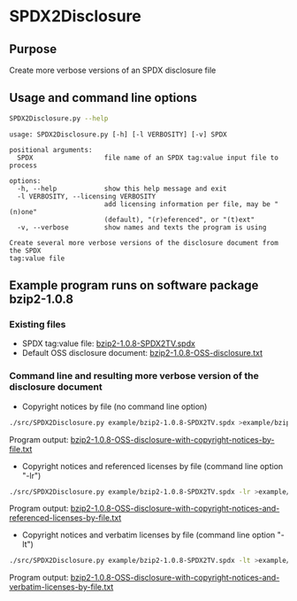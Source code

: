 # SPDX2Disclosure

## Purpose
Create more verbose versions of an SPDX disclosure file

## Usage and command line options
```bash
SPDX2Disclosure.py --help
```
```
usage: SPDX2Disclosure.py [-h] [-l VERBOSITY] [-v] SPDX

positional arguments:
  SPDX                  file name of an SPDX tag:value input file to process

options:
  -h, --help            show this help message and exit
  -l VERBOSITY, --licensing VERBOSITY
                        add licensing information per file, may be "(n)one"
                        (default), "(r)eferenced", or "(t)ext"
  -v, --verbose         show names and texts the program is using

Create several more verbose versions of the disclosure document from the SPDX
tag:value file
```

## Example program runs on software package bzip2-1.0.8
### Existing files
* SPDX tag:value file: <a href="/example/bzip2-1.0.8-SPDX2TV.spdx">bzip2-1.0.8-SPDX2TV.spdx</a>
* Default OSS disclosure document: <a href="/example/bzip2-1.0.8-OSS-disclosure.txt">bzip2-1.0.8-OSS-disclosure.txt</a>

### Command line and resulting more verbose version of the disclosure document
* Copyright notices by file (no command line option)
```bash
./src/SPDX2Disclosure.py example/bzip2-1.0.8-SPDX2TV.spdx >example/bzip2-1.0.8-OSS-disclosure-with-copyright-notices-by-file.txt
```
Program output: <a href="/example/bzip2-1.0.8-OSS-disclosure-with-copyright-notices-by-file.txt">bzip2-1.0.8-OSS-disclosure-with-copyright-notices-by-file.txt</a>

*  Copyright notices and referenced licenses by file (command line option "-lr")
```bash
./src/SPDX2Disclosure.py example/bzip2-1.0.8-SPDX2TV.spdx -lr >example/bzip2-1.0.8-OSS-disclosure-with-copyright-notices-and-referenced-licenses-by-file.txt
```
Program output: <a href="/example/bzip2-1.0.8-OSS-disclosure-with-copyright-notices-and-referenced-licenses-by-file.txt">bzip2-1.0.8-OSS-disclosure-with-copyright-notices-and-referenced-licenses-by-file.txt</a>

* Copyright notices and verbatim licenses by file (command line option "-lt")
```bash
./src/SPDX2Disclosure.py example/bzip2-1.0.8-SPDX2TV.spdx -lt >example/bzip2-1.0.8-OSS-disclosure-with-copyright-notices-and-verbatim-licenses-by-file.txt
```
Program output: <a href="/example/bzip2-1.0.8-OSS-disclosure-with-copyright-notices-and-verbatim-licenses-by-file.txt">bzip2-1.0.8-OSS-disclosure-with-copyright-notices-and-verbatim-licenses-by-file.txt</a>
